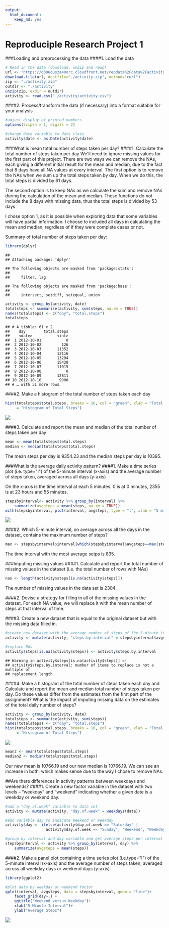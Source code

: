 ```yaml
---
output: 
  html_document: 
    keep_md: yes
---
```

Reproduciple Research Project 1
===============================


###Loading and preprocessing the data
####1. Load the data

```r
# Read in the data (download, unzip and read) 
url <- "https://d396qusza40orc.cloudfront.net/repdata%2Fdata%2Factivity.zip"
download.file(url, destfile="./activity.zip", method="curl") 
zip <- "./activity.zip"
outdir <- "./activity"
unzip(zip, exdir = outdir)
activity <- read.csv("./activity/activity.csv")
```
####2. Process/transform the data (if necessary) into a format suitable for your analysis

```r
#adjust display of printed numbers
options(scipen = 1, digits = 2)

#change date variable to date class
activity$date <- as.Date(activity$date)
```

###What is mean total number of steps taken per day?
####1. Calculate the total number of steps taken per day
We'll need to ignore missing values for the first part of this project. There are
two ways we can remove the NAs, each giving a different initial result for the mean and median, due to the fact that 8 days have all NA values at every interval. The first option is to remove the NAs when we sum up the total steps taken by day. When we do this, the total steps is divided by 61 days. 

The second option is to keep NAs as we calculate the sum and remove NAs during the calculation of the mean and median. These functions do not include the 8 days with missing data, thus the total steps is divided by 53 days.

I chose option 1, as it is possible when exploring data that some variables will have partial information. I choose to included all days in calculating the mean and median, regrdless of if they were complete cases or not.

Summary of total number of steps taken per day:

```r
library(dplyr)
```

```
## 
## Attaching package: 'dplyr'
```

```
## The following objects are masked from 'package:stats':
## 
##     filter, lag
```

```
## The following objects are masked from 'package:base':
## 
##     intersect, setdiff, setequal, union
```

```r
activity <- group_by(activity, date)
totalsteps <- summarise(activity, sum(steps, na.rm = TRUE))
names(totalsteps) <- c("day", "total.steps")
totalsteps
```

```
## # A tibble: 61 x 2
##    day        total.steps
##    <date>           <int>
##  1 2012-10-01           0
##  2 2012-10-02         126
##  3 2012-10-03       11352
##  4 2012-10-04       12116
##  5 2012-10-05       13294
##  6 2012-10-06       15420
##  7 2012-10-07       11015
##  8 2012-10-08           0
##  9 2012-10-09       12811
## 10 2012-10-10        9900
## # … with 51 more rows
```

####2. Make a histogram of the total number of steps taken each day

```r
hist(totalsteps$total.steps, breaks = 16, col = "green", xlab = "Total Steps per Day", main 
     = "Histogram of Total Steps")
```

![](PA1_template_files/figure-html/unnamed-chunk-4-1.png)<!-- -->

####3. Calculate and report the mean and median of the total number of steps taken per day

```r
mean <- mean(totalsteps$total.steps)
median <- median(totalsteps$total.steps)
```
The mean steps per day is 9354.23 and the median steps per day is 10395.


###What is the average daily activity pattern?
####1. Make a time series plot (i.e. type="l") of the 5-minute interval (x-axis) and the average number of steps taken, averaged across all days (y-axis)

On the x-axis is the time interval at each 5 minutes. 0 is at 0 minutes, 2355 is at 23 hours and 55 minutes.

```r
stepsbyinterval<- activity %>% group_by(interval) %>% 
    summarize(avgsteps = mean(steps, na.rm = TRUE))
with(stepsbyinterval, plot(interval, avgsteps, type = "l", xlab = "5 minute intervals", main = "Avg Steps Per 5 Minute Intervals"))
```

![](PA1_template_files/figure-html/unnamed-chunk-6-1.png)<!-- -->


####2. Which 5-minute interval, on average across all the days in the dataset, contains the maximum number of steps?

```r
max <- stepsbyinterval$interval[which(stepsbyinterval$avgsteps==max(stepsbyinterval$avgsteps))]
```

The time interval with the most average setps is 835. 

###Imputing missing values
####1. Calculate and report the total number of missing values in the dataset (i.e. the total number of rows with NAs)

```r
nas <- length(activity$steps[is.na(activity$steps)])
```

The number of missing values in the data set is 2304. 

####2. Devise a strategy for filling in all of the missing values in the dataset. 
For each NA value, we will replace it with the mean number of steps at that interval of time. 

####3. Create a new dataset that is equal to the original dataset but with the missing data filled in.

```r
#create new dataset with the average number of steps of the 5-minute interval over across all the days. 
activity <- mutate(activity, "steps.by.interval" = stepsbyinterval$avgsteps)

#replace NAs
activity$steps[is.na(activity$steps)] <- activity$steps.by.interval
```

```
## Warning in activity$steps[is.na(activity$steps)] <-
## activity$steps.by.interval: number of items to replace is not a multiple of
## replacement length
```

####4. Make a histogram of the total number of steps taken each day and Calculate and report the mean and median total number of steps taken per day. Do these values differ from the estimates from the first part of the assignment? What is the impact of imputing missing data on the estimates of the total daily number of steps?


```r
activity <- group_by(activity, date)
totalsteps <- summarise(activity, sum(steps))
names(totalsteps) <- c("day", "total.steps")
hist(totalsteps$total.steps, breaks = 16, col = "green", xlab = "Total Steps per Day", main 
     = "Histogram of Total Steps")
```

![](PA1_template_files/figure-html/unnamed-chunk-10-1.png)<!-- -->



```r
mean2 <- mean(totalsteps$total.steps)
median2 <- median(totalsteps$total.steps)
```

Our new mean is 10766.19 and our new median is 10766.19. We can see an increase in both, which makes sense due to the way I chose to remove NAs. 


##Are there differences in activity patterns between weekdays and weekends?
####1. Create a new factor variable in the dataset with two levels – “weekday” and “weekend” indicating whether a given date is a weekday or weekend day.

```r
#add a "day.of.week" variable to data set
activity <- mutate(activity, "day.of.week" = weekdays(date))

#add variable day to indicate Weekend or Weekday
activity$day <- ifelse(activity$day.of.week == "Saturday" | 
                  activity$day.of.week == "Sunday", "Weekend", "Weekday")

#group by interval and day variable and get average steps per interval
stepsbyinterval <- activity %>% group_by(interval, day) %>% 
    summarize(avgsteps = mean(steps))
```
####2. Make a panel plot containing a time series plot (i.e.type="l") of the 5-minute interval (x-axis) and the average number of steps taken, averaged across all weekday days or weekend days (y-axis). 

```r
library(ggplot2)

#plot data by weekday or weekend factor
qplot(interval, avgsteps, data = stepsbyinterval, geom = "line")+ 
    facet_grid(day~.) +
    ggtitle("Weekend versus Weekday")+
    xlab("5 Minute Interval")+
    ylab("Average Steps")
```

![](PA1_template_files/figure-html/unnamed-chunk-13-1.png)<!-- -->

